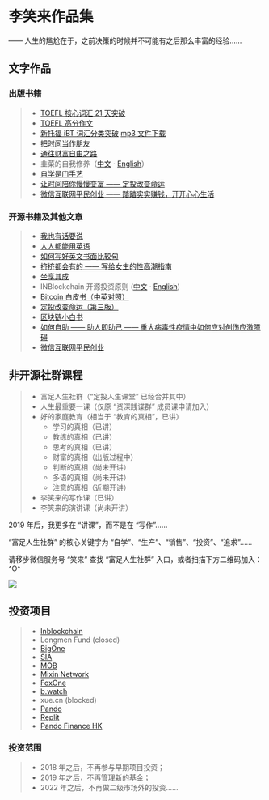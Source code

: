 # 李笑来作品集

—— 人生的尴尬在于，之前决策的时候并不可能有之后那么丰富的经验……

## 文字作品

### 出版书籍

> * [TOEFL 核心词汇 21 天突破](https://search.jd.com/Search?keyword=TOEFL%20%E6%A0%B8%E5%BF%83%E8%AF%8D%E6%B1%87%2021%20%E5%A4%A9%E7%AA%81%E7%A0%B4&enc=utf-8&wq=TOEFL%20%E6%A0%B8%E5%BF%83%E8%AF%8D%E6%B1%87%2021%20%E5%A4%A9%E7%AA%81%E7%A0%B4&pvid=20a58eb8accf4c2c8817ba3ac3db212e)
> * [TOEFL 高分作文](/twe185/)
> * [新托福 iBT 词汇分类突破](https://search.jd.com/Search?keyword=%E6%96%B0%E6%89%98%E7%A6%8F%20iBT%20%E8%AF%8D%E6%B1%87%E5%88%86%E7%B1%BB%E7%AA%81%E7%A0%B4&enc=utf-8&wq=%E6%96%B0%E6%89%98%E7%A6%8F%20iBT%20%E8%AF%8D%E6%B1%87%E5%88%86%E7%B1%BB%E7%AA%81%E7%A0%B4&pvid=ad393ae77b8c4bfe86949c0aea5476ff) [mp3 文件下载](https://pan.baidu.com/s/1T5Te0b95l2DWViH_qGprzQ?pwd=wbmk)
> * [把时间当作朋友](/befriending-time/)
> * [通往财富自由之路](https://xue.cn/hub/app/books/56)
> * 韭菜的自我修养（[中文](/the-self-cultivation-of-leeks/cn/) · [English](/the-self-cultivation-of-leeks/en/)）
> * [自学是门手艺](/the-craft-of-selfteaching/)
> * [让时间陪你慢慢变富 —— 定投改变命运](https://item.jd.com/12605781.html)
> * [微信互联网平民创业 —— 踏踏实实赚钱，开开心心生活](https://item.jd.com/12759217.html)

### 开源书籍及其他文章

> * [我也有话要说](/i-have-a-say/)
> * [人人都能用英语](/everyone-can-use-english/)
> * [如何写好英文书面比较句](https://xue.cn/hub/app/books/53)
> * [挤挤都会有的 —— 写给女生的性高潮指南](/ji/)
> * [坐享其成](https://github.com/xiaolai/zuoxiangqicheng)
> * INBlockchain 开源投资原则 ([中文](/inb-principles/cn/) · [English](/inb-principles/en/))
> * [Bitcoin 白皮书（中英对照）](/bitcoin-whitepaper-cn-en-translation/Bitcoin-Whitepaper-EN-CN.html)
> * [定投改变命运（第三版）](https://onregularinvesting.com)
> * [区块链小白书](https://blockchainlittlebook.com)
> * [如何自助 —— 助人即助己 —— 重大病毒性疫情中如何应对创伤应激障碍](https://github.com/xiaolai/help-to-be-helped)
> * [微信互联网平民创业](https://github.com/xiaolai/everyones-guide-for-starting-up-on-wechat-network)

## 非开源社群课程

> * 富足人生社群（“定投人生课堂” 已经合并其中）
> * 人生最重要一课（仅原 “资深践谍群” 成员课申请加入）
> * 好的家庭教育（相当于 “教育的真相”，已讲）
>   * 学习的真相（已讲）
>   * 教练的真相（已讲）
>   * 思考的真相（已讲）
>   * 财富的真相（出版过程中）
>   * 判断的真相（尚未开讲）
>   * 多语的真相（尚未开讲）
>   * 注意的真相（近期开讲）
> * 李笑来的写作课（已讲）
> * 李笑来的演讲课（尚未开讲）

2019 年后，我更多在 “讲课”，而不是在 “写作”……

“富足人生社群” 的核心关键字为 “自学”、“生产”、“销售”、“投资”、“追求”……

请移步微信服务号 “笑来” 查找 “富足人生社群” 入口，或者扫描下方二维码加入：^O^

![](wechat-channel.png)

## 投资项目

> * [Inblockchain](https://inblockchain.com)
> * Longmen Fund (closed)
> * [BigOne](https://big.one)
> * [SIA](https://sia.tech/)
> * [MOB](https://www.mobilecoin.com/)
> * [Mixin Network](https://mixin.one/)
> * [FoxOne](https://fox.one)
> * [b.watch](https://b.watch)
> * xue.cn (blocked)
> * [Pando](https://pando.im)
> * [Replit](https://repl.it)
> * [Pando Finance HK](https://www.pandofinance.com.hk/)

### 投资范围
> * 2018 年之后，不再参与早期项目投资；
> * 2019 年之后，不再管理新的基金；
> * 2022 年之后，不再做二级市场外的投资……
